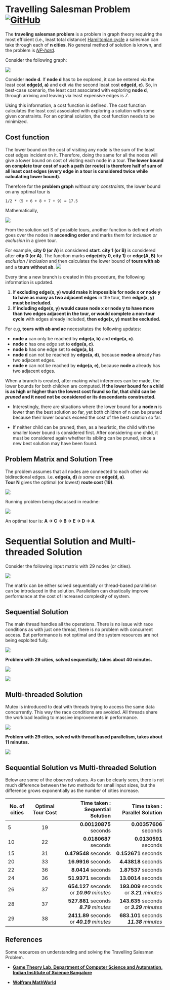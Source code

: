 # Travelling Salesman Problem [![GitHub](https://img.shields.io/github/license/ronitrex/TravellingSalesman)](./LICENSE)

The **traveling salesman problem** is a problem in graph theory requiring the most efficient (i.e., least total distance) [Hamiltonian cycle](http://mathworld.wolfram.com/HamiltonianCycle.html) a salesman can take through each of **n cities**. No general method of solution is known, and the problem is [*NP-hard*](http://mathworld.wolfram.com/NP-HardProblem.html).

Consider the following graph:

![](./readme/problemGraph.png)

Consider **node d**. If **node d** has to be explored, it can be entered via the least cost **edge(d, a)** and exit via the second least cost **edge(d, c)**. So, in best-case scenario, the least cost associated with exploring **node d**, through arriving and leaving via least expensive edges is *7*.

Using this information, a cost function is defined. The cost function calculates the least cost associated with exploring a solution with some given constraints. For an optimal solution, the cost function needs to be minimized.

## Cost function

The lower bound on the cost of visiting any node is the sum of the least cost edges incident on it. Therefore, doing the same for all the nodes will give a lower bound on cost of visiting each node in a tour. **The lower bound on complete tour cost of such a path (or route) is therefore half of sum of all least cost edges (every edge in a tour is considered twice while calculating lower bound).**

Therefore for the **problem graph** *without any constraints*, the lower bound on any optimal tour is

	1/2 * (5 + 6 + 8 + 7 + 9) = 17.5

Mathematically,

![](./readme/TSPequation.png)

From the solution set S of possible tours, another function is defined which goes over the nodes in **ascending order** and marks them for *inclusion or exclusion* in a given tour.  

For example, **city 0 (or A)** is considered **start**. **city 1 (or B)** is considered after **city 0 (or A)**. The function marks **edge(city 0, city 1)** or **edge(A, B)** for *exclusion / inclusion* and then calculates the lower bound of **tours with ab** and a **tours without ab**.
![](./readme/problemTours.png)

Every time a new branch is created in this procedure, the following information is updated. 

1. If **excluding edge(x, y) would make it impossible for node x or node y to have as many as two adjacent edges** in the tour, then **edge(x, y) must be included.**
2. If **including edge(x, y) would cause node x or node y to have more than two edges adjacent in the tour, or would complete a non-tour cycle** with edges already included, **then edge(x, y) must be excluded.**

For e.g, **tours with ab and ac** necessitates the following updates:

* **node a** can only be reached by **edge(a, b)** and **edge(a, c)**.
* **node c** has one edge set to **edge(a, c)**.
* **node b** has one edge set to **edge(a, b)**.
* **node d** can not be reached by **edge(a, d)**, because **node a** already has two adjacent edges.
* **node e** can not be reached by **edge(a, e)**, because **node a** already has two adjacent edges.

When a branch is created, after making what inferences can be made, the lower bounds for both children are computed. **If the lower bound for a child is as high or higher than the lowest cost found so far, that child can be *pruned* and it need not be considered or its descendants constructed.**

* Interestingly, there are situations where the lower bound for a **node n** is lower than the best solution so far, yet both children of n can be pruned because their lower bounds exceed the cost of the best solution so far.

* If neither child can be pruned, then, as a heuristic, the child with the smaller lower bound is considered first. After considering one child, it must be considered again whether its sibling can be pruned, since a new best solution may have been found.

## Problem Matrix and Solution Tree

The problem assumes that all nodes are connected to each other via bidirectional edges. 
i.e. **edge(a, d)** *is same as* **edge(d, a)**.  
**Tour N** gives the optimal (or lowest) **route cost (19)**. 
 
![](./readme/problemSolution.png)

Running problem being discussed in readme:

![](./readme/input5.png)

An optimal tour is: **A -> C -> B -> E -> D -> A**

# Sequential Solution and Multi-threaded Solution
Consider the following input matrix with 29 nodes (or cities).

![](./readme/input29.png)

The matrix can be either solved sequentially or thread-based parallelism can be introduced in the solution. Parallelism can drastically improve performance at the cost of increased complexity of system.

## Sequential Solution
The main thread handles all the operations. There is no issue with race conditions as with just one thread, there is no problem with concurrent access. But performance is not optimal and the system resources are not being exploited fully.

![](./readme/input29sequential.gif)

**Problem with 29 cities, solved sequentially, takes about 40 minutes.**

![](./readme/input29SequentialSolution.png)


![](./readme/result26.png)

## Multi-threaded Solution
Mutex is introduced to deal with threads trying to access the same data concurrently. This way the race conditions are avoided. All threads share the workload leading to massive improvements in performance.

![](./readme/input29parallel.gif)

**Problem with 29 cities, solved with thread based parallelism, takes about 11 minutes.**

![](./readme/input30parallelsolution.png)

## Sequential Solution vs Multi-threaded Solution

Below are some of the observed values. As can be clearly seen, there is not much difference between the two methods for small input sizes, but the difference grows exponentially as the number of cities increase.

|No. of cities 		| Optimal Tour Cost |     Time taken : Sequential Solution | Time taken : Parallel Solution|
| ----------------|:-------------:| -----:|-------:|
| 5	|	19		|	**0.00120875** seconds	| **0.00357606** seconds
| 10		|22	|		**0.0180687** seconds	|  **0.0130591** seconds
| 15   	| 31	|		**0.479548** seconds | **0.152671** seconds
| 20 	| 33 	|  **16.9916** seconds | **4.43818** seconds
| 22    	| 36 	|	**8.0414** seconds | **1.87537** seconds
| 24		|	36	|	**51.9371** seconds | **13.0014** seconds
| 26 	|	37	| **654.127** seconds or ***10.90*** *minutes*| **193.009** seconds or ***3.21*** *minutes*
| 28	 	|	37  |	**527.881** seconds ***8.79*** *minutes*| **143.635** seconds or ***3.29*** *minutes*
| 29		|	38  |    **2411.89** seconds or ***40.19*** *minutes*| **683.101** seconds ***11.38*** *minutes*
 

## References

Some resources on understanding and solving the Travelling Salesman Problem.

* [**Game Theory Lab, Department of Computer Science and Automation, Indian Institute of Science Bangalore**](http://lcm.csa.iisc.ernet.in/dsa/node187.html)

* [**Wolfram MathWorld**](http://mathworld.wolfram.com/TravelingSalesmanProblem.html)